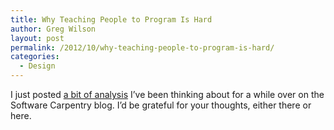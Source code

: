 ```yaml
---
title: Why Teaching People to Program Is Hard
author: Greg Wilson
layout: post
permalink: /2012/10/why-teaching-people-to-program-is-hard/
categories:
  - Design
---
```

I just posted [a bit of analysis][1] I&#8217;ve been thinking about for a while over on the Software Carpentry blog. I&#8217;d be grateful for your thoughts, either there or here.

 [1]: http://software-carpentry.org/2012/10/why-teaching-people-to-program-is-hard/